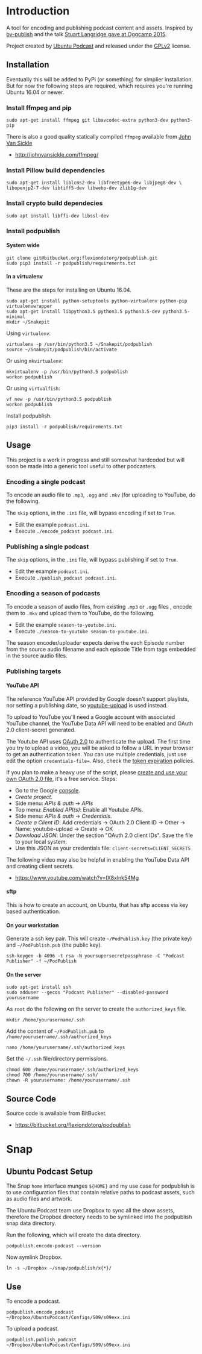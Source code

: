 # Introduction

A tool for encoding and publishing podcast content and assets. Inspired
by [bv-publish](https://github.com/stuartlangridge/bv-publish) and the
talk [Stuart Langridge gave at Oggcamp 2015](https://www.youtube.com/watch?v=IG6-YdBbwE8).

Project created by [Ubuntu Podcast](http://www.ubuntupodcast.org) and
released under the [GPLv2](https://www.gnu.org/licenses/old-licenses/gpl-2.0.en.html)
license.

## Installation

Eventually this will be added to PyPi (or something) for simplier
installation. But for now the following steps are required, which
requires you're running Ubuntu 16.04 or newer.

### Install ffmpeg and pip

    sudo apt-get install ffmpeg git libavcodec-extra python3-dev python3-pip

There is also a good quality statically compiled `ffmpeg` available from [John Van Sickle](http://johnvansickle.com/)

  * http://johnvansickle.com/ffmpeg/

### Install Pillow build dependencies

    sudo apt-get install liblcms2-dev libfreetype6-dev libjpeg8-dev \
    libopenjp2-7-dev libtiff5-dev libwebp-dev zlib1g-dev

### Install crypto build dependecies

    sudo apt install libffi-dev libssl-dev

### Install podpublish

#### System wide

    git clone git@bitbucket.org:flexiondotorg/podpublish.git
    sudo pip3 install -r podpublish/requirements.txt

#### In a virtualenv

These are the steps for installing on Ubuntu 16.04.

    sudo apt-get install python-setuptools python-virtualenv python-pip virtualenvwrapper
    sudo apt-get install libpython3.5 python3.5 python3.5-dev python3.5-minimal
    mkdir ~/Snakepit

Using `virtualenv`:

    virtualenv -p /usr/bin/python3.5 ~/Snakepit/podpublish
    source ~/Snakepit/podpublish/bin/activate

Or using `mkvirtualenv`:

    mkvirtualenv -p /usr/bin/python3.5 podpublish
    workon podpublish

Or using `virtualfish`:

    vf new -p /usr/bin/python3.5 podpublish
    workon podpublish

Install podpublish.

    pip3 install -r podpublish/requirements.txt

## Usage

This project is a work in progress and still somewhat hardcoded but
will soon be made into a generic tool useful to other podcasters.

### Encoding a single podcast

To encode an audio file to `.mp3`, `.ogg` and `.mkv` (for uploading to
YouTube, do the following.

The `skip` options, in the `.ini` file, will bypass encoding if set to
`True`.

  * Edit the example `podcast.ini`.
  * Execute `./encode_podcast podcast.ini`.

### Publishing a single podcast

The `skip` options, in the `.ini` file, will bypass publishing if set to
`True`.

  * Edit the example `podcast.ini`.
  * Execute `./publish_podcast podcast.ini`.

### Encoding a season of podcasts

To encode a season of audio files, from existing `.mp3` or `.ogg` files
, encode them to `.mkv` and upload them to YouTube, do the following.

  * Edit the example `season-to-youtube.ini`.
  * Execute `./season-to-youtube season-to-youtube.ini`.

The season encoder/uploader expects derive the each Episode number from
the source audio filename and each episode Title from tags embedded in
the source audio files.

### Publishing targets

#### YouTube API

The reference YouTube API provided by Google doesn't support playlists,
nor setting a publishing date, so [youtube-upload](https://github.com/tokland/youtube-upload)
is used instead.

To upload to YouTube you'll need a Google account with associated
YouTube channel, the YouTube Data API will need to be enabled and
OAuth 2.0 client-secret generated.

The Youtube API uses [OAuth 2.0](https://developers.google.com/accounts/docs/OAuth2)
to authenticate the upload. The first time you try to upload a video,
you will be asked to follow a URL in your browser to get an authentication
token. You can use multiple credentials, just use edit the option
`credentials-file=`. Also, check the [token expiration](https://developers.google.com/youtube/v3/)
policies.

If you plan to make a heavy use of the script, please
[create and use your own OAuth 2.0 file](https://developers.google.com/youtube/registering_an_application),
it's a free service. Steps:

  * Go to the Google [console](https://console.developers.google.com/).
  * _Create project_.
  * Side menu: _APIs & auth_ -> _APIs_
  * Top menu: _Enabled API(s)_: Enable all Youtube APIs.
  * Side menu: _APIs & auth_ -> _Credentials_.
  * _Create a Client ID_: Add credentials -> OAuth 2.0 Client ID -> Other -> Name: youtube-upload -> Create -> OK
  * _Download JSON_: Under the section "OAuth 2.0 client IDs". Save the file to your local system.
  * Use this JSON as your credentials file: `client-secrets=CLIENT_SECRETS`

The following video may also be helpful in enabling the YouTube Data API
and creating client secrets.

  * https://www.youtube.com/watch?v=IX8xlnk54Mg

#### sftp

This is how to create an account, on Ubuntu, that has sftp access via
key based authentication.

#### On your workstation

Generate a ssh key pair. This will create `~/PodPublish.key`
(the private key) and `~/PodPublish.pub` (the public key).

    ssh-keygen -b 4096 -t rsa -N yoursupersecretpassphrase -C "Podcast Publisher" -f ~/PodPublish

#### On the server

    sudo apt-get install ssh
    sudo adduser --gecos "Podcast Publisher" --disabled-password yourusername

As `root` do the following on the server to create the `authorized_keys`
file.

    mkdir /home/yourusername/.ssh

Add the content of `~/PodPublish.pub` to `/home/yourusername/.ssh/authorized_keys`

    nano /home/yourusername/.ssh/authorized_keys

Set the `~/.ssh` file/directory permissions.

    chmod 600 /home/yourusername/.ssh/authorized_keys
    chmod 700 /home/yourusername/.ssh/
    chown -R yourusername: /home/yourusername/.ssh

## Source Code

Source code is available from BitBucket.

  * https://bitbucket.org/flexiondotorg/podpublish

# Snap

## Ubuntu Podcast Setup

The Snap `home` interface munges `${HOME}` and my use case for podpublish is to 
use configuration files that contain relative paths to podcast assets, such as 
audio files and artwork.

The Ubuntu Podcast team use Dropbox to sync all the show assets, therefore the 
Dropbox directory needs to be symlinked into the podpublish snap data 
directory.

Run the following, which will create the data directory.

    podpublish.encode-podcast --version

Now symlink Dropbox.

    ln -s ~/Dropbox ~/snap/podpublish/x{*}/

## Use

To encode a podcast.

    podpublish.encode_podcast ~/Dropbox/UbuntuPodcast/Configs/S09/s09exx.ini

To upload a podcast.
 
    podpublish.publish_podcast ~/Dropbox/UbuntuPodcast/Configs/S09/s09exx.ini
